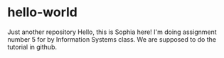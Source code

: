 # hello-world
Just another repository
Hello, this is Sophia here! I'm doing assignment number 5 for by Information Systems class.
We are supposed to do the tutorial in github.
